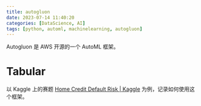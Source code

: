 ```yaml
---
title: autogluon
date: 2023-07-14 11:40:20
categories: [DataScience, AI]
tags: [python, automl, machinelearning, autogluon]
---
```




Autogluon 是 AWS 开源的一个 AutoML 框架。

# Tabular

以 Kaggle 上的赛题 [Home Credit Default Risk | Kaggle](https://www.kaggle.com/competitions/home-credit-default-risk) 为例，记录如何使用这个框架。
